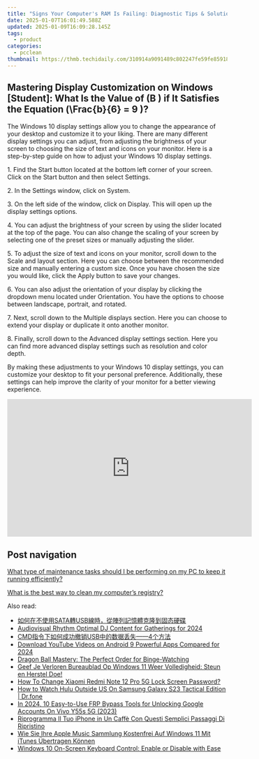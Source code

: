 ```yaml
---
title: "Signs Your Computer's RAM Is Failing: Diagnostic Tips & Solutions From YL Software"
date: 2025-01-07T16:01:49.588Z
updated: 2025-01-09T16:09:28.145Z
tags:
  - product
categories:
  - pcclean
thumbnail: https://thmb.techidaily.com/310914a9091489c802247fe59fe85918c611bccb81eaf0425c85e3bbe8a07c5a.jpg
---
```


## Mastering Display Customization on Windows [Student]: What Is the Value of \(B \) if It Satisfies the Equation \(\Frac{b}{6} = 9 \)?

The Windows 10 display settings allow you to change the appearance of your desktop and customize it to your liking. There are many different display settings you can adjust, from adjusting the brightness of your screen to choosing the size of text and icons on your monitor. Here is a step-by-step guide on how to adjust your Windows 10 display settings. 

1\. Find the Start button located at the bottom left corner of your screen. Click on the Start button and then select Settings.

2\. In the Settings window, click on System.

3\. On the left side of the window, click on Display. This will open up the display settings options. 

4\. You can adjust the brightness of your screen by using the slider located at the top of the page. You can also change the scaling of your screen by selecting one of the preset sizes or manually adjusting the slider.

5\. To adjust the size of text and icons on your monitor, scroll down to the Scale and layout section. Here you can choose between the recommended size and manually entering a custom size. Once you have chosen the size you would like, click the Apply button to save your changes.

6\. You can also adjust the orientation of your display by clicking the dropdown menu located under Orientation. You have the options to choose between landscape, portrait, and rotated.

7\. Next, scroll down to the Multiple displays section. Here you can choose to extend your display or duplicate it onto another monitor.

8\. Finally, scroll down to the Advanced display settings section. Here you can find more advanced display settings such as resolution and color depth. 

By making these adjustments to your Windows 10 display settings, you can customize your desktop to fit your personal preference. Additionally, these settings can help improve the clarity of your monitor for a better viewing experience.

<!-- affiliate ads begin -->
<iframe width="560" height="315" src="https://www.youtube.com/embed/cKRBWf1EDZo?si=CTNd4q450biit4eM" title="YouTube video player" frameborder="0" allow="accelerometer; autoplay; clipboard-write; encrypted-media; gyroscope; picture-in-picture; web-share" referrerpolicy="strict-origin-when-cross-origin" allowfullscreen></iframe>
<!-- affiliate ads end -->

## Post navigation

[What type of maintenance tasks should I be performing on my PC to keep it running efficiently?](https://tools.techidaily.com/pcclean/products/)

[What is the best way to clean my computer’s registry?](https://tools.techidaily.com/pcclean/products/)

<ins class="adsbygoogle"
     style="display:block"
     data-ad-format="autorelaxed"
     data-ad-client="ca-pub-7571918770474297"
     data-ad-slot="1223367746"></ins>

<ins class="adsbygoogle"
     style="display:block"
     data-ad-client="ca-pub-7571918770474297"
     data-ad-slot="8358498916"
     data-ad-format="auto"
     data-full-width-responsive="true"></ins>

<span class="atpl-alsoreadstyle">Also read:</span>
<div><ul>
<li><a href="https://discover-awesome.techidaily.com/satausb/"><u>如何在不使用SATA轉USB線時，從陣列記憶體克隆到固态硬碟</u></a></li>
<li><a href="https://youtube-video-recordings.techidaily.com/audiovisual-rhythm-optimal-dj-content-for-gatherings-for-2024/"><u>Audiovisual Rhythm Optimal DJ Content for Gatherings for 2024</u></a></li>
<li><a href="https://discover-awesome.techidaily.com/cmdusb4/"><u>CMD指令下如何成功撤销USB中的数据丢失——4个方法</u></a></li>
<li><a href="https://youtube-sure.techidaily.com/oad-youtube-videos-on-android-9-powerful-apps-compared-for-2024/"><u>Download YouTube Videos on Android 9 Powerful Apps Compared for 2024</u></a></li>
<li><a href="https://techtrends.techidaily.com/dragon-ball-mastery-the-perfect-order-for-binge-watching/"><u>Dragon Ball Mastery: The Perfect Order for Binge-Watching</u></a></li>
<li><a href="https://discover-awesome.techidaily.com/geef-je-verloren-bureaublad-op-windows-11-weer-volledigheid-steun-en-herstel-doe/"><u>Geef Je Verloren Bureaublad Op Windows 11 Weer Volledigheid: Steun en Herstel Doe!</u></a></li>
<li><a href="https://unlock-android.techidaily.com/how-to-change-xiaomi-redmi-note-12-pro-5g-lock-screen-password-by-drfone-android/"><u>How To Change Xiaomi Redmi Note 12 Pro 5G Lock Screen Password?</u></a></li>
<li><a href="https://change-location.techidaily.com/how-to-watch-hulu-outside-us-on-samsung-galaxy-s23-tactical-edition-drfone-by-drfone-virtual-android/"><u>How to Watch Hulu Outside US On Samsung Galaxy S23 Tactical Edition | Dr.fone</u></a></li>
<li><a href="https://android-unlock.techidaily.com/in-2024-10-easy-to-use-frp-bypass-tools-for-unlocking-google-accounts-on-vivo-y55s-5g-2023-by-drfone-android/"><u>In 2024, 10 Easy-to-Use FRP Bypass Tools for Unlocking Google Accounts On Vivo Y55s 5G (2023)</u></a></li>
<li><a href="https://discover-awesome.techidaily.com/riprogramma-il-tuo-iphone-in-un-caffe-con-questi-semplici-passaggi-di-ripristino/"><u>Riprogramma Il Tuo iPhone in Un Caffè Con Questi Semplici Passaggi Di Ripristino</u></a></li>
<li><a href="https://discover-awesome.techidaily.com/wie-sie-ihre-apple-music-sammlung-kostenfrei-auf-windows-11-mit-itunes-ubertragen-konnen/"><u>Wie Sie Ihre Apple Music Sammlung Kostenfrei Auf Windows 11 Mit iTunes Übertragen Können</u></a></li>
<li><a href="https://tech-renaissance.techidaily.com/windows-10-on-screen-keyboard-control-enable-or-disable-with-ease/"><u>Windows 10 On-Screen Keyboard Control: Enable or Disable with Ease</u></a></li>
</ul></div>

